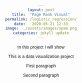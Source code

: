 ```yaml
---
layout: post
title:  "Page Rank Visual"
permalink: /logistic_regression/
date:   2020-05-21 12:33
image: ../assets/images/spam.png
categories: jekyll update
---
```


<style>
body {
    font-family: 'Raleway', sans-serif;
    text-align: center;
}

.char {
    width: auto;
    height: auto;
}

.edge {
    stroke: #bdc3c7;
    stroke-opacity: 0.6;
    stroke-width: 2px;
    fill: transparent;
}

.node {
    stroke: #2980b9;
    stroke-width: 2.5px;
    fill: #2980b9;
}

.current-node {
    stroke: #1abc9c;
}

</style>

In this project I will show

This is a data visualization project

<p id="p1">First paragraph</p>
<p id="p2">Second paragraph</p>
        <svg class="chart" width="800" height="600"></svg>



<script>
    d3.select("#p2").style("color", "green");




    // d3.csv("../assets/data/stock_x.csv")
    // .row(function(d){ return { brand(d.Brand), region(d.Buyer_Region) };})
    // .get(function(error, data){
    
    // d3.select("body").append("p").text(data)

    // });

    // d3.csv("../assets/data/stock_x.csv", function(data) {
    //     for (var i = 0; i < data.length; i++) {
    //         console.log(data[i].Brand);
    //         console.log(data[i].Buyer_Region);
    //     }
    // });

    // d3.csv("../assets/data/stock_x.csv", function(data) {
    // console.log(data);
    // });

    // d3.csv("../assets/data/stock_x.csv")
    // .row(function(d) {
    //         return {
    //             age: d.brand,
    //             name: d.buyerRegion.toUpperCase() // converting name to upper case 
    //         }; 
    // })
    // .get(function(data) {
    //     console.log(data);
    // });


    d3.csv("../assets/data/stock_x.csv").then(function(data) {

        for (var i = 0; i < data.length; i++) {
          d3.select(".inner").append("p").text(data[i].brand)
        }
  // console.log(data.filter(function(d, i) {
  //   return i < 2;
  // }));
})


$(function() {
    class MarkovChain {
        constructor(transitionMatrix) {
            this.transitionMatrix = transitionMatrix;
            this.state = 0;
        }

        transition() {
            var sampledProb = Math.random();
            var nextState = 0;
            var requiredProb;

            console.log('Sample prob:', sampledProb);

            for (var i = 0; i < this.transitionMatrix.length; i++) {
                requiredProb = this.transitionMatrix[this.state][i];
                nextState = i;

                console.log('Required prob:', requiredProb);

                if (sampledProb < requiredProb) {
                    break;
                } else {
                    sampledProb -= requiredProb;
                }
            }

            console.log('Next state:', nextState);
            this.state = nextState;
        }
    }

    var data = {
        nodes: [
            {id: 'A', x: 100, y: 100},
            {id: 'B', x: 200, y: 100}
        ],
        edges: [
            {source: 0, target: 0, probability: 0.5},
            {source: 0, target: 1, probability: 0.5},
            {source: 1, target: 0, probability: 0.9},
            {source: 1, target: 1, probability: 0.1}
        ]
    }

    var svg = d3.select('.chart'),
        width = +svg.attr('width'),
        height = +svg.attr('height');

    var edges = svg.selectAll('path')
            .data(data.edges)
        .enter().append('path')
            .attr('class', 'edge');

    // Draw edges before nodes
    drawEdges();

    var nodes = svg.selectAll('circle')
            .data(data.nodes)
        .enter().append('circle')
            .attr('id', function(d, i) { return 'node_' + i })
            .attr('class', 'node')
            .attr('r', 15)
            .attr('cx', function(d) { return d.x; })
            .attr('cy', function(d) { return d.y; })
            .call(d3.drag()
                .on('drag', drag));

    function drawEdges() {
        edges.attr('d', function(d) {
            // Initial and final coordinates
            var x1 = data.nodes[d.source].x,
                y1 = data.nodes[d.source].y,
                x2 = data.nodes[d.target].x,
                y2 = data.nodes[d.target].y;

            if (x1 == x2 && y1 == y2)
                return drawBezierCurve(x1, y1);
            return drawQuadraticCurve(x1, y1, x2, y2);
        });
    }

    function drawQuadraticCurve(x1, y1, x2, y2) {
        // Angle between initial and final coordinates
        var theta = Math.atan2(y2 - y1, x2 - x1);

        // How far the curve will be from the line connecting the two nodes
        var h = 50;

        // Curve control point
        var xf = (x1 + x2)/2 + h*Math.cos(theta + Math.PI/2),
            yf = (y1 + y2)/2 + h*Math.sin(theta + Math.PI/2);

        // Creating quadratic curve
        // https://developer.mozilla.org/en-US/docs/Web/SVG/Tutorial/Paths
        return ('M' + x1 + ' ' + y1 +
               ' Q ' + xf + ' ' + yf +
               ', ' + x2 + ' ' + y2);
    }

    function drawBezierCurve(x, y) {
        // Creating Bézier curve with fixed size and orientation
        var d = 50;
        return ('M' + x + ' ' + y +
                ' C ' + (x + d) + ' ' + (y + d) +
                ', ' + (x - d) + ' ' + (y + d) +
                ', ' + x + ' ' + y);
    }

    function drag(d) {
        d.x = d3.event.x;
        d.y = d3.event.y;

        d3.select(this)
            .attr('cx', d.x)
            .attr('cy', d.y);

        // Redraw edges after dragging a node
        drawEdges();
    }

    function simulate() {
        markov = new MarkovChain(
            [[0.5, 0.5],
             [0.9, 0.1]]
        );

        window.setInterval(function() {
            $('#node_' + markov.state).removeClass('current-node');
            markov.transition();
            $('#node_' + markov.state).addClass('current-node');
        }, 1000);
    }

    simulate();
});

</script>
